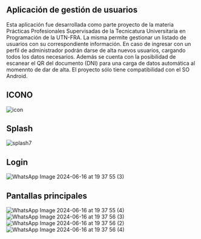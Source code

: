 ## Aplicación de gestión de usuarios
Esta aplicación fue desarrollada como parte proyecto de la materia Prácticas Profesionales Supervisadas de la Tecnicatura Universitaria en Programación de la UTN-FRA.
La misma permite gestionar un listado de usuarios con su correspondiente información. En caso de ingresar con un perfil de administrador podrán darse de alta nuevos usuarios, cargando todos los datos necesarios.
Además se cuenta con la posibilidad de escanear el QR del documento (DNI) para una carga de datos automática al momennto de dar de alta.
El proyecto sólo tiene compatibilidad con el SO Android.


## ICONO
![icon](https://github.com/renatonani/app_gestion_usuarios/assets/98593040/c140cdd6-46ae-4bc1-aeee-910ef30afa3c)

## Splash 
![splash7](https://github.com/renatonani/app_gestion_usuarios/assets/98593040/f32b9ec9-978d-44ca-9987-a4ad917195d9)

## Login
![WhatsApp Image 2024-06-16 at 19 37 55 (3)](https://github.com/renatonani/app_gestion_usuarios/assets/98593040/8378bf5f-bcb3-443d-b217-9e06517bdcfb)


## Pantallas principales 

![WhatsApp Image 2024-06-16 at 19 37 55 (4)](https://github.com/renatonani/app_gestion_usuarios/assets/98593040/d27b8d31-9f03-4208-85d1-ff9c0736c159)
![WhatsApp Image 2024-06-16 at 19 37 56 (3)](https://github.com/renatonani/app_gestion_usuarios/assets/98593040/80f829c6-a7a6-4feb-a59b-78fc2c3fb99b)
![WhatsApp Image 2024-06-16 at 19 37 56 (2)](https://github.com/renatonani/app_gestion_usuarios/assets/98593040/90091b0a-52be-4164-ba3b-42d128144f17)
![WhatsApp Image 2024-06-16 at 19 37 56 (4)](https://github.com/renatonani/app_gestion_usuarios/assets/98593040/b09d7a26-b825-4eb1-831d-c8b427304408)
